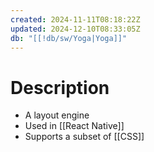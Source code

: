 ```yaml
---
created: 2024-11-11T08:18:22Z
updated: 2024-12-10T08:33:05Z
db: "[[!db/sw/Yoga|Yoga]]"
---
```

# Description
- A layout engine
- Used in [[React Native]]
- Supports a subset of [[CSS]]